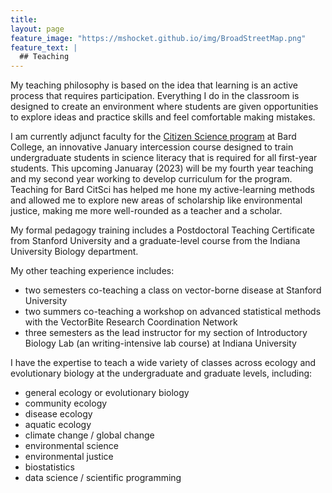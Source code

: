 ```yaml
---
title:
layout: page
feature_image: "https://mshocket.github.io/img/BroadStreetMap.png"
feature_text: |
  ## Teaching
---
```


My teaching philosophy is based on the idea that learning is an active process that requires participation. Everything I do in the classroom is designed to create an environment where students are given opportunities to explore ideas and practice skills and feel comfortable making mistakes.

I am currently adjunct faculty for the [Citizen Science program](https://citizenscience.bard.edu/) at Bard College, an innovative January intercession course designed to train undergraduate students in science literacy that is required for all first-year students. This upcoming Januaray (2023) will be my fourth year teaching and my second year working to develop curriculum for the program. Teaching for Bard CitSci has helped me hone my active-learning methods and allowed me to explore new areas of scholarship like environmental justice, making me more well-rounded as a teacher and a scholar.

My formal pedagogy training includes a Postdoctoral Teaching Certificate from Stanford University and a graduate-level course from the Indiana University Biology department.

My other teaching experience includes:
- two semesters co-teaching a class on vector-borne disease at Stanford University
- two summers co-teaching a workshop on advanced statistical methods with the VectorBite Research Coordination Network
- three semesters as the lead instructor for my section of Introductory Biology Lab (an writing-intensive lab course) at Indiana University

I have the expertise to teach a wide variety of classes across ecology and evolutionary biology at the undergraduate and graduate levels, including:
- general ecology or evolutionary biology
- community ecology
- disease ecology
- aquatic ecology
- climate change / global change
- environmental science
- environmental justice
- biostatistics
- data science / scientific programming